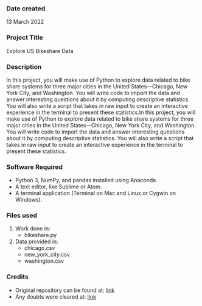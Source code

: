 ### Date created
13 March 2022

### Project Title
Explore US Bikeshare Data

### Description
In this project, you will make use of Python to explore data related to bike share systems for three major cities in the United States—Chicago, New York City, and Washington. You will write code to import the data and answer interesting questions about it by computing descriptive statistics. You will also write a script that takes in raw input to create an interactive experience in the terminal to present these statistics.In this project, you will make use of Python to explore data related to bike share systems for three major cities in the United States—Chicago, New York City, and Washington. You will write code to import the data and answer interesting questions about it by computing descriptive statistics. You will also write a script that takes in raw input to create an interactive experience in the terminal to present these statistics.

### Software Required
* Python 3, NumPy, and pandas installed using Anaconda
* A text editor, like Sublime or Atom.
* A terminal application (Terminal on Mac and Linux or Cygwin on Windows).

### Files used
1. Work done in:
   * bikeshare.py
2. Data provided in:
   * chicago.csv
   * new_york_city.csv
   * washington.csv

### Credits
* Original repository can be found at: [link](https://github.com/udacity/pdsnd_github.git "Git")
* Any doubts were cleared at: [link](www.stackoverflow.com)
